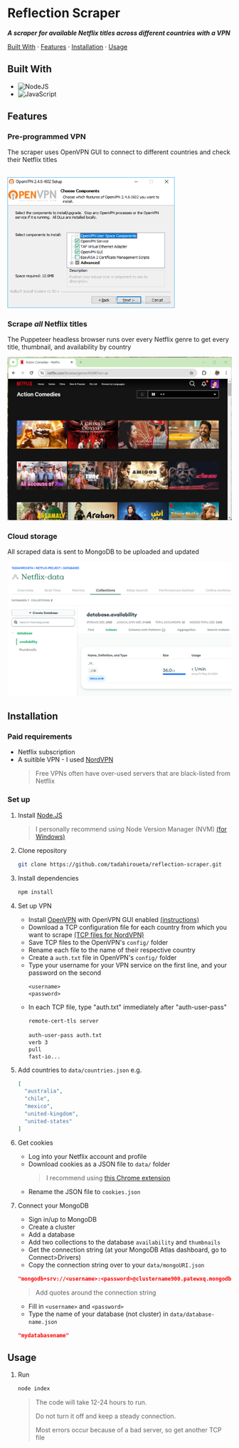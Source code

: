 # Reflection Scraper
***A scraper for available Netflix titles across different countries with a VPN***

[Built With](#built-with) · [Features](#features) · [Installation](#installation) · [Usage](#usage)

## Built With

- ![NodeJS](https://img.shields.io/badge/node.js-6DA55F?style=for-the-badge&logo=node.js&logoColor=white)
- ![JavaScript](https://img.shields.io/badge/javascript-%23323330.svg?style=for-the-badge&logo=javascript&logoColor=%23F7DF1E)

## Features

### Pre-programmed VPN

The scraper uses OpenVPN GUI to connect to different countries and check their Netflix titles

<br>
<img src="https://github.com/tadahiroueta/reflection-scraper/blob/master/samples/openvpn.png" alt="open-vpn" width="376rem" />
<br>

### Scrape ***all*** Netflix titles
The Puppeteer headless browser runs over every Netflix genre to get every title, thumbnail, and availability by country

![netflix-genres](https://github.com/tadahiroueta/reflection-scraper/blob/master/samples/netflix-genres.png)

### Cloud storage
All scraped data is sent to MongoDB to be uploaded and updated

![mongo](https://github.com/tadahiroueta/reflection-scraper/blob/master/samples/mongo.png)

## Installation

### Paid requirements
- Netflix subscription
- A suitible VPN - I used [NordVPN](https://nordvpn.com/)
    > Free VPNs often have over-used servers that are black-listed from Netflix

### Set up

1. Install [Node.JS](https://docs.npmjs.com/downloading-and-installing-node-js-and-npm)
    > I personally recommend using Node Version Manager (NVM) [(for Windows)](https://github.com/coreybutler/nvm-windows)

2. Clone repository
    ```sh
    git clone https://github.com/tadahiroueta/reflection-scraper.git
    ```

3. Install dependencies
    ```sh
    npm install
    ```
    
4. Set up VPN
    - Install [OpenVPN](https://openvpn.net/community-downloads/) with OpenVPN GUI enabled [(instructions)](https://openvpn.net/community-resources/how-to-install-the-openvpn-gui-on-windows/)
    - Download a TCP configuration file for each country from which you want to scrape [(TCP files for NordVPN)](https://nordvpn.com/servers/tools/)
    - Save TCP files to the OpenVPN's ```config/``` folder
    - Rename each file to the name of their respective country
    - Create a ```auth.txt``` file in OpenVPN's ```config/``` folder
    - Type your username for your VPN service on the first line, and your password on the second
        ```
        <username>
        <password>
        ```
    - In each TCP file, type "auth.txt" immediately after "auth-user-pass"
        ```
        remote-cert-tls server

        auth-user-pass auth.txt
        verb 3
        pull
        fast-io...
        ```

5. Add countries to ```data/countries.json``` e.g.
    ```json
    [
      "australia",
      "chile",
      "mexico",
      "united-kingdom",
      "united-states"
    ]
    ```
  
6. Get cookies
    - Log into your Netflix account and profile
    - Download cookies as a JSON file to ```data/``` folder
        >I recommend using [this Chrome extension](https://chrome.google.com/webstore/detail/%E3%82%AF%E3%83%83%E3%82%AD%E3%83%BCjson%E3%83%95%E3%82%A1%E3%82%A4%E3%83%AB%E5%87%BA%E5%8A%9B-for-puppet/nmckokihipjgplolmcmjakknndddifde?hl=en)
    - Rename the JSON file to ```cookies.json```

7. Connect your MongoDB
    - Sign in/up to MongoDB
    - Create a cluster
    - Add a database
    - Add two collections to the database ```availability``` and ```thumbnails```
    - Get the connection string (at your MongoDB Atlas dashboard, go to Connect>Drivers)
    - Copy the connection string over to your ```data/mongoURI.json```
    ```json 
    "mongodb+srv://<username>:<password>@clustername900.patewxq.mongodb.net/?retryWrites=true&w=majority&appName=ClusterName900"
    ```
    > Add quotes around the connection string
    - Fill in ```<username>``` and ```<password>```
    - Type the name of your database (not cluster) in ```data/database-name.json```
    ```json
    "mydatabasename"
    ```

## Usage

1. Run
    ```sh
    node index
    ```
    > The code will take 12-24 hours to run.
    >
    > Do not turn it off and keep a steady connection.
    >
    > Most errors occur because of a bad server, so get another TCP file
